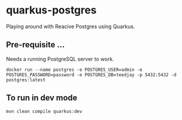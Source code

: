 # quarkus-postgres
Playing around with Reacive Postgres using Quarkus.

## Pre-requisite ...
Needs a running PostgreSQL server to work.
```
docker run --name postgres -e POSTGRES_USER=admin -e POSTGRES_PASSWORD=password -e POSTGRES_DB=teedjay -p 5432:5432 -d postgres:latest
```

## To run in dev mode
```
mvn clean compile quarkus:dev
```

